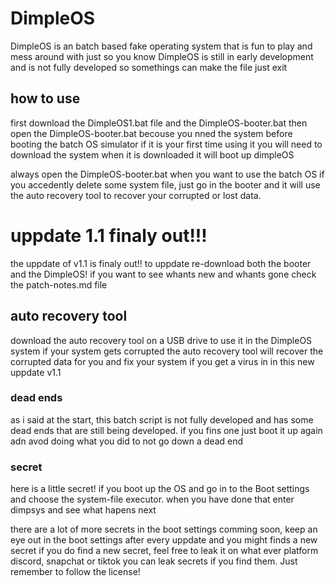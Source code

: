 # DimpleOS
DimpleOS is an batch based fake operating system that is fun to play and mess around with
just so you know DimpleOS is still in early development and is not fully developed so somethings can make the file just exit

## how to use
first download the DimpleOS1.bat file and the DimpleOS-booter.bat
then open the DimpleOS-booter.bat becouse you nned the system before booting the batch OS simulator
if it is your first time using it you will need to download the system
when it is downloaded it will boot up dimpleOS

always open the DimpleOS-booter.bat when you want to use the batch OS
if you accedently delete some system file, just go in the booter and it will use the auto recovery tool to recover your corrupted or lost data.

# uppdate 1.1 finaly out!!!
the uppdate of v1.1 is finaly out!! to uppdate re-download both the booter and the DimpleOS!
if you want to see whants new and whants gone check the patch-notes.md file

## auto recovery tool
download the auto recovery tool on a USB drive to use it in the DimpleOS system if your system gets corrupted
the auto recovery tool will recover the corrupted data for you and fix your system if you get a virus in in this new uppdate v1.1

### dead ends
as i said at the start, this batch script is not fully developed and has some dead ends that are still being developed.
if you fins one just boot it up again adn avod doing what you did to not go down a dead end

### secret
here is a little secret!
if you boot up the OS and go in to the Boot settings and choose the system-file executor.
when you have done that enter dimpsys and see what hapens next

there are a lot of more secrets in the boot settings comming soon, keep an eye out in the boot settings after every uppdate and you might finds a new secret
if you do find a new secret, feel free to leak it on what ever platform discord, snapchat or tiktok
you can leak secrets if you find them. Just remember to follow the license!
